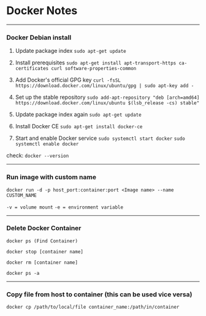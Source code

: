 # Docker Notes

---

### Docker Debian install

1.  Update package index
`sudo apt-get update`

2.  Install prerequisites
`sudo apt-get install apt-transport-https ca-certificates curl software-properties-common`

3.  Add Docker's official GPG key
`curl -fsSL https://download.docker.com/linux/ubuntu/gpg | sudo apt-key add -`

4.  Set up the stable repository
`sudo add-apt-repository "deb [arch=amd64] https://download.docker.com/linux/ubuntu $(lsb_release -cs) stable"`

5.  Update package index again
`sudo apt-get update`

6.  Install Docker CE
`sudo apt-get install docker-ce`

7.  Start and enable Docker service
`sudo systemctl start docker`
`sudo systemctl enable docker`

check:
`docker --version`

---

### Run image with custom name
`docker run -d -p host_port:container:port <Image name> --name CUSTOM_NAME`

`-v = volume mount`
`-e = environment variable`

---

### Delete Docker Container
`docker ps (Find Container)`

`docker stop [container name]`

`docker rm [container name]`

`docker ps -a`

---

### Copy file from host to container (this can be used vice versa)

`docker cp /path/to/local/file container_name:/path/in/container`
